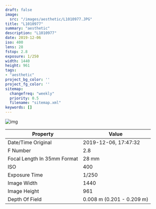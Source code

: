 ```yaml
---
draft: false
image:
  src: "/images/aesthetic/L1010977.JPG"
title: "L1010977"
summary: "aesthetic"
description: "L1010977"
date: 2019-12-06
iso: 400
lens: 28
fstop: 2.8
exposure: 1/250
width: 1440
height: 961
tags:
- "aesthetic"
project_bg_color: ''
project_fg_color: ''
sitemap:
  changefreq: "weekly"
  priority: 0.5
  filename: "sitemap.xml"
keywords: []
---
```


![img](/images/aesthetic/L1010977.JPG)


Property | Value
---------|------
Date/Time Original              | 2019-12-06, 17:47:32
F Number                        | 2.8
Focal Length In 35mm Format     | 28 mm
ISO                             | 400
Exposure Time                   | 1/250
Image Width                     | 1440
Image Height                    | 961
Depth Of Field                  | 0.008 m (0.201 - 0.209 m)
